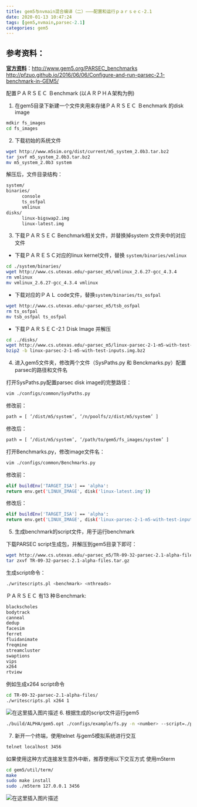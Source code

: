 ```yaml
---
title: gem5与nvmain混合编译（二）———配置和运行ｐａｒｓｅｃ-2.1
date: 2020-01-13 10:47:24
tags: [gem5,nvmain,parsec-2.1] 
categories: gem5
---
```

## **参考资料：**
[**官方资料**](http://www.gem5.org/PARSEC_benchmarks)：http://www.gem5.org/PARSEC_benchmarks
http://pfzuo.github.io/2016/06/06/Configure-and-run-parsec-2.1-benchmark-in-GEM5/

配置ＰＡＲＳＥＣ Ｂenchmark (以ＡＲＰＨＡ架构为例)
<!-- more -->
1. 在gem5目录下新建一个文件夹用来存储ＰＡＲＳＥＣ Ｂenchmark 的disk image

```bash
mdkir fs_images
cd fs_images
```

2. 下载初始的系统文件

```bash
wget http://www.m5sim.org/dist/current/m5_system_2.0b3.tar.bz2
tar jxvf m5_system_2.0b3.tar.bz2
mv m5_system_2.0b3 system
```
解压后，文件目录结构：

```bash
system/
binaries/
      console
      ts_osfpal
      vmlinux
disks/
      linux-bigswap2.img
      linux-latest.img
```

3. 下载ＰＡＲＳＥＣ Benchmark相关文件，并替换掉system 文件夹中的对应文件

- 下载ＰＡＲＥＳＣ对应的linux kernel文件，替换 `system/binaries/vmlinux`

```bash
cd ./system/binaries/
wget http://www.cs.utexas.edu/~parsec_m5/vmlinux_2.6.27-gcc_4.3.4
rm vmlinux
mv vmlinux_2.6.27-gcc_4.3.4 vmlinux
```

- 下载对应的ＰＡＬ code文件，替换`system/binaries/ts_osfpal`

```bash
wget http://www.cs.utexas.edu/~parsec_m5/tsb_osfpal
rm ts_osfpal
mv tsb_osfpal ts_osfpal
```

- 下载ＰＡＲＳＥＣ-2.1 Ｄisk Image 并解压

```bash
cd ../disks/
wget http://www.cs.utexas.edu/~parsec_m5/linux-parsec-2-1-m5-with-test-inputs.img.bz2
bzip2 -b linux-parsec-2-1-m5-with-test-inputs.img.bz2
```

4. 进入gem5文件夹，修改两个文件（SysPaths.py 和 Benckmarks.py）配置parsec的路径和文件名

打开SysPaths.py配置parsec disk image的完整路径：

```bash
vim ./configs/common/SysPaths.py 
```

修改前：

```bash
path = [ ’/dist/m5/system’, ’/n/poolfs/z/dist/m5/system’ ]
```

修改后：

```bash
path = [ ’/dist/m5/system’, ’/path/to/gem5/fs_images/system’ ]
```

打开Benchmarks.py，修改image文件名：

```bash
vim ./configs/common/Benchmarks.py
```

修改前：

```bash
elif buildEnv['TARGET_ISA'] == 'alpha':
return env.get('LINUX_IMAGE', disk('linux-latest.img'))
```

修改后：

```bash
elif buildEnv['TARGET_ISA'] == 'alpha':
return env.get('LINUX_IMAGE', disk('linux-parsec-2-1-m5-with-test-inputs.img'))
```

5. 生成benchmark的script文件，用于运行benchmark

下载PARSEC script生成包，并解压到gem5目录下即可：

```bash
wget http://www.cs.utexas.edu/~parsec_m5/TR-09-32-parsec-2.1-alpha-files.tar.gz
tar zxvf TR-09-32-parsec-2.1-alpha-files.tar.gz
```

生成script命令：

```bash
./writescripts.pl <benchmark> <nthreads>
```

ＰＡＲＳＥＣ 有13 种Ｂenchmark:

```bash
blackscholes
bodytrack
canneal
dedup
facesim
ferret
fluidanimate
freqmine
streamcluster
swaptions
vips
x264
rtview
```

例如生成x264 script命令

```bash
cd TR-09-32-parsec-2.1-alpha-files/
./writescripts.pl x264 1
```

![在这里插入图片描述](https://img-blog.csdnimg.cn/20190519103138529.png?x-oss-process=image/watermark,type_ZmFuZ3poZW5naGVpdGk,shadow_10,text_aHR0cHM6Ly9ibG9nLmNzZG4ubmV0L3d3d19pbmRvd3M=,size_16,color_FFFFFF,t_70)
 6. 根据生成的script文件运行gem5 

```bash
./build/ALPHA/gem5.opt ./configs/example/fs.py -n <number> --script=./path/to/runScript.rcS --caches --l2cache
```

7. 新开一个终端，使用telnet 与gem5模拟系统进行交互

```bash
telnet localhost 3456
```

如果使用这种方式连接发生意外中断，推荐使用以下交互方式
使用m5term

```bash
cd gem5/util/term/
make
sudo make install
sudo ./m5term 127.0.0.1 3456
```

![在这里插入图片描述](https://img-blog.csdnimg.cn/20190519104051256.png?x-oss-process=image/watermark,type_ZmFuZ3poZW5naGVpdGk,shadow_10,text_aHR0cHM6Ly9ibG9nLmNzZG4ubmV0L3d3d19pbmRvd3M=,size_16,color_FFFFFF,t_70)